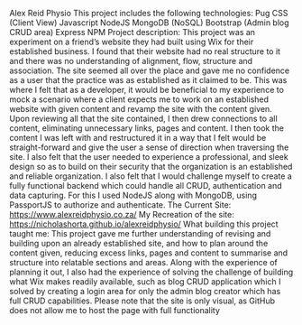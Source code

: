 Alex Reid Physio This project includes the following technologies: Pug CSS (Client View) Javascript NodeJS MongoDB (NoSQL) Bootstrap (Admin blog CRUD area) Express NPM Project description: This project was an experiment on a friend’s website they had built using Wix for their established business. I found that their website had no real structure to it and there was no understanding of alignment, flow, structure and association. The site seemed all over the place and gave me no confidence as a user that the practice was as established as it claimed to be. This was where I felt that as a developer, it would be beneficial to my experience to mock a scenario where a client expects me to work on an established website with given content and revamp the site with the content given. Upon reviewing all that the site contained, I then drew connections to all content, eliminating unnecessary links, pages and content. I then took the content I was left with and restructured it in a way that I felt would be straight-forward and give the user a sense of direction when traversing the site. I also felt that the user needed to experience a professional, and sleek design so as to build on their security that the organization is an established and reliable organization.  I also felt that I would challenge myself to create a fully functional backend which could handle all CRUD, authentication and data capturing. For this I used NodeJS along with MongoDB, using PassportJS to authorize and authenticate.  The Current Site: https://www.alexreidphysio.co.za/  My Recreation of the site: https://nicholashorta.github.io/alexreidphysio/  What building this project taught me: This project gave me further understanding of revising and building upon an already established site, and how to plan around the content given, reducing excess links, pages and content to summarise and structure into relatable sections and areas. Along with the experience of planning it out, I also had the experience of solving the challenge of building what Wix makes readily available, such as blog CRUD application which I solved by creating a login area for only the admin blog creator which has full CRUD capabilities.  Please note that the site is only visual, as GitHub does not allow me to host the page with full functionality
